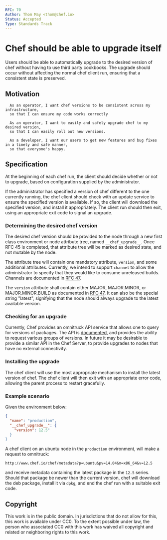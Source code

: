 ```yaml
---
RFC: 70
Author: Thom May <thom@chef.io>
Status: Accepted
Type: Standards Track
---
```


# Chef should be able to upgrade itself

Users should be able to automatically upgrade to the desired version of chef without having to use third party cookbooks. The upgrade should occur without affecting the normal chef client run, ensuring that a consistent state is preserved.

## Motivation

```
  As an operator, I want chef versions to be consistent across my infrastructure,
  so that I can ensure my code works correctly
```
```
  As an operator, I want to easily and safely upgrade chef to my desired version,
  so that I can easily roll out new versions.
```
```
  As a developer, I want our users to get new features and bug fixes in a timely and safe manner,
  so that everyone's happy.
```

## Specification

At the beginning of each chef run, the client should decide whether or not to upgrade, based on configuration supplied by the administrator.

If the administrator has specified a version of chef different to the one currently running, the chef client should check with an update service to ensure the specified version is available. If so, the client will download the specified version, and install it appropriately. The client run should then exit, using an appropriate exit code to signal an upgrade.

### Determining the desired chef version

The desired chef version should be provided to the node through a new first class environment or node attribute tree, named `__chef_upgrade__`. Once RFC 45 is completed, that attribute tree will be marked as desired state, and not mutable by the node.

The attribute tree will contain one mandatory attribute, `version`, and
some additional attributes. Currently, we intend to support `channel`
to allow the administrator to specify that they would like to consume
unreleased builds. Channels are documented in [RFC 47](https://github.com/chef/chef-rfc/blob/master/rfc047-release-process.md#channels).

The `version` attribute shall contain either MAJOR, MAJOR.MINOR, or
MAJOR.MINOR.BUILD as documented in [RFC 47](https://github.com/chef/chef-rfc/blob/master/rfc047-release-process.md#versioning).
It can also be the special string "latest", signifying that the node
should always upgrade to the latest available version.

### Checking for an upgrade

Currently, Chef provides an omnitruck API service that allows one to query
for versions of packages. The API is [documented](https://docs.chef.io/api_omnitruck.html),
and provides the ability to request various groups of versions. In
future it may be desirable to provide a similar API in the Chef
Server, to provide upgrades to nodes that have no external connectivity.

### Installing the upgrade

The chef client will use the most appropriate mechanism to install the
latest version of chef. The chef client will then exit with an appropriate
error code, allowing the parent process to restart gracefully.

### Example scenario

Given the environment below:
```json
{
  "name": "production",
  "__chef_upgrade__": {
    "version": 12.5"
  }
}
```
A chef client on an ubuntu node in the `production` environment, will make a request to omnitruck:
```
http://www.chef.io/chef/metadata?p=ubuntu&pv=14.04&m=x86_64&v=12.5
```
and receive metadata containing the latest package in the `12.5` series.
Should that package be newer than the current version, chef will download
the deb package, install it via `dpkg`, and end the chef run with a suitable
exit code.

## Copyright

This work is in the public domain. In jurisdictions that do not allow for this,
this work is available under CC0. To the extent possible under law, the person
who associated CC0 with this work has waived all copyright and related or
neighboring rights to this work.
